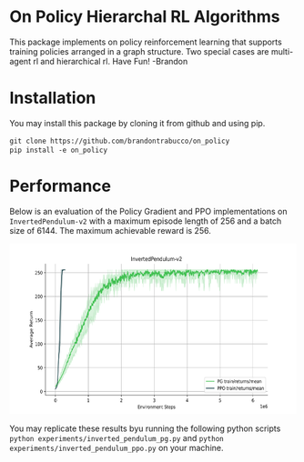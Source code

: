 # On Policy Hierarchal RL Algorithms

This package implements on policy reinforcement learning that supports training policies arranged in a graph structure. Two special cases are multi-agent rl and hierarchical rl. Have Fun! -Brandon

# Installation

You may install this package by cloning it from github and using pip.

```
git clone https://github.com/brandontrabucco/on_policy
pip install -e on_policy
```

# Performance

Below is an evaluation of the Policy Gradient and PPO implementations on `InvertedPendulum-v2` with a maximum episode length of 256 and a batch size of 6144. The maximum achievable reward is 256.

<p align="center">
    <img src="./img/inverted_pendulum.svg" alt="Inverted Pendulum" width="600" height="300" />
</p>

You may replicate these results byu running the following python scripts `python experiments/inverted_pendulum_pg.py` and `python experiments/inverted_pendulum_ppo.py` on your machine.
